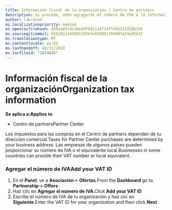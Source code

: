 ```yaml
---
title: Información fiscal de la organización | Centro de partners
description: Si procede, debe agregarse el número de IVA a la información de tu organización
author: labrenne
ms.localizationpriority: medium
ms.openlocfilehash: 050ea8fc4cdbbddf601114714ff45b312318b196
ms.sourcegitcommit: 92629114d5081103bfe555081f69997af4ed56f2
ms.translationtype: MT
ms.contentlocale: es-ES
ms.lasthandoff: 08/31/2018
ms.locfileid: "2874645"
---
```

# <a name="organization-tax-information"></a><span data-ttu-id="e20e3-103">Información fiscal de la organización</span><span class="sxs-lookup"><span data-stu-id="e20e3-103">Organization tax information</span></span>

**<span data-ttu-id="e20e3-104">Se aplica a:</span><span class="sxs-lookup"><span data-stu-id="e20e3-104">Applies to</span></span>**

-  <span data-ttu-id="e20e3-105">Centro de partners</span><span class="sxs-lookup"><span data-stu-id="e20e3-105">Partner Center</span></span>

<span data-ttu-id="e20e3-106">Los impuestos para las compras en el Centro de partners dependen de tu dirección comercial.</span><span class="sxs-lookup"><span data-stu-id="e20e3-106">Taxes for Partner Center purchases are determined by your business address.</span></span> <span data-ttu-id="e20e3-107">Las empresas de algunos países pueden proporcionar su número de IVA o el equivalente local.</span><span class="sxs-lookup"><span data-stu-id="e20e3-107">Businesses in some countries can provide their VAT number or local equivalent.</span></span>

### <a name="add-your-vat-id"></a><span data-ttu-id="e20e3-108">Agregar el número de IVA</span><span class="sxs-lookup"><span data-stu-id="e20e3-108">Add your VAT ID</span></span>

1.  <span data-ttu-id="e20e3-109">En el **Panel**, ve a **Asociación**-> **Ofertas**.</span><span class="sxs-lookup"><span data-stu-id="e20e3-109">From the **Dashboard** go to **Partnership**-> **Offers**</span></span>
2.  <span data-ttu-id="e20e3-110">Haz clic en **Agregar el número de IVA**.</span><span class="sxs-lookup"><span data-stu-id="e20e3-110">Click **Add your VAT ID**</span></span>
3.  <span data-ttu-id="e20e3-111">Escribe el número de IVA de tu organización y haz clic en **Siguiente**.</span><span class="sxs-lookup"><span data-stu-id="e20e3-111">Enter the VAT ID for your organization and then click **Next**</span></span>





 



